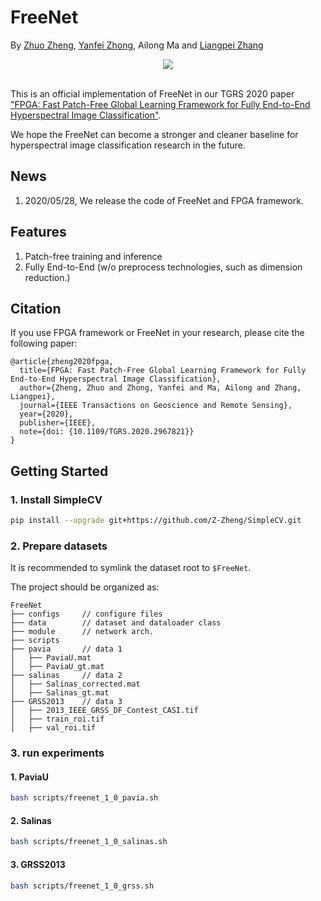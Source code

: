 # FreeNet
By [Zhuo Zheng](http://zhuozheng.top/), [Yanfei Zhong](http://rsidea.whu.edu.cn/), Ailong Ma and [Liangpei Zhang](http://www.lmars.whu.edu.cn/prof_web/zhangliangpei/rs/index.html)

<div align="center">
  <img src="https://github.com/Z-Zheng/images_repo/raw/master/fpga.png"><br><br>
</div>

This is an official implementation of FreeNet in our TGRS 2020 paper ["FPGA: Fast Patch-Free Global Learning Framework for Fully End-to-End Hyperspectral Image Classification"](https://ieeexplore.ieee.org/document/9007624).

We hope the FreeNet can become a stronger and cleaner baseline for hyperspectral image classification research in the future.

## News
1. 2020/05/28, We release the code of FreeNet and FPGA framework.


## Features
1. Patch-free training and inference
2. Fully End-to-End (w/o preprocess technologies, such as dimension reduction.)


## Citation
If you use FPGA framework or FreeNet in your research, please cite the following paper:
```text
@article{zheng2020fpga,
  title={FPGA: Fast Patch-Free Global Learning Framework for Fully End-to-End Hyperspectral Image Classification},
  author={Zheng, Zhuo and Zhong, Yanfei and Ma, Ailong and Zhang, Liangpei},
  journal={IEEE Transactions on Geoscience and Remote Sensing},
  year={2020},
  publisher={IEEE},
  note={doi: {10.1109/TGRS.2020.2967821}}
}
```
 

## Getting Started
### 1. Install SimpleCV

```bash
pip install --upgrade git+https://github.com/Z-Zheng/SimpleCV.git
```
### 2. Prepare datasets

It is recommended to symlink the dataset root to `$FreeNet`.

The project should be organized as:
```text
FreeNet
├── configs     // configure files
├── data        // dataset and dataloader class
├── module      // network arch.
├── scripts 
├── pavia       // data 1
│   ├── PaviaU.mat
│   ├── PaviaU_gt.mat
├── salinas     // data 2
│   ├── Salinas_corrected.mat
│   ├── Salinas_gt.mat
├── GRSS2013    // data 3
│   ├── 2013_IEEE_GRSS_DF_Contest_CASI.tif
│   ├── train_roi.tif
│   ├── val_roi.tif
```

### 3. run experiments

#### 1. PaviaU
```bash
bash scripts/freenet_1_0_pavia.sh
```

#### 2. Salinas
```bash
bash scripts/freenet_1_0_salinas.sh
```

#### 3. GRSS2013
```bash
bash scripts/freenet_1_0_grss.sh
```
